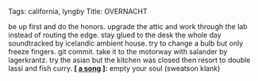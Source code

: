 Tags: california, lyngby
Title: OVERNACHT
  
be up first and do the honors. upgrade the attic and work through the lab instead of routing the edge. stay glued to the desk the whole day soundtracked by icelandic ambient house. try to change a bulb but only freeze fingers. git commit. take it to the motorway with salander by lagerkrantz. try the asian but the kitchen was closed then resort to double lassi and fish curry.
**[ [a song](https://open.spotify.com/track/7GqUPSzMZr1aklpaD9YZlo?si=MB7z0LIbQe-iBz-GYl0Ebg) ]:** empty your soul (sweatson klank)